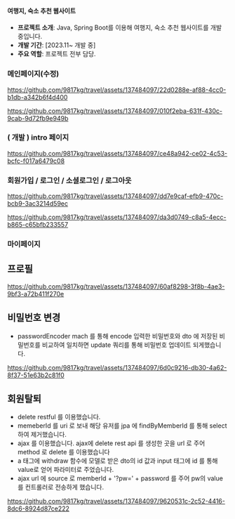 #### 여행지, 숙소 추천 웹사이트
- **프로젝트 소개**: Java, Spring Boot를 이용해 여행지, 숙소 추천 웹사이트를 개발 중입니다.
- **개발 기간**: [2023.11~ 개발 중]
- **주요 역할**: 프로젝트 전부 담당.

### 메인페이지(수정)

https://github.com/9817kg/travel/assets/137484097/22d0288e-af88-4cc0-b1db-a342b6f4d400


https://github.com/9817kg/travel/assets/137484097/010f2eba-631f-430c-9cab-9d72fb9e949b



### ( 개발 ) intro 페이지

https://github.com/9817kg/travel/assets/137484097/ce48a942-ce02-4c53-bcfc-f017a6479c08


### 회원가입 / 로그인 / 소셜로그인 / 로그아웃


https://github.com/9817kg/travel/assets/137484097/dd7e9caf-efb9-470c-bcb9-3ac3214d59ec


https://github.com/9817kg/travel/assets/137484097/da3d0749-c8a5-4ecc-b865-c65bfb233557




###  마이페이지 

## 프로필


https://github.com/9817kg/travel/assets/137484097/60af8298-3f8b-4ae3-9bf3-a72b411f270e



## 비밀번호 변경
- passwordEncoder  mach 를 통해 encode 입력한 비밀번호와 dto 에 저장된 비밀번호를 비교하여 일치하면 update 쿼리를 통해 비밀번호 업데이트 되게했습니다.



https://github.com/9817kg/travel/assets/137484097/6d0c9216-db30-4a62-8f37-51e63b2c81f0



## 회원탈퇴
- delete restful 를 이용했습니다.
- memeberId 를 uri 로 보내 해당 유저를 jpa 에 findByMemberId 를 통해 select 하여 제거했습니다.
- ajax 를 이용했습니다. ajax에  delete rest api 를 생성한 곳을 url 로 주어 method 로 delete 를 이용했습니다
- a 태그에 withdraw 함수에 모델로 받은 dto의 id 값과 input 태그에 id 를 통해 value로 얻어 파라미터로 주었습니다.
- ajax url 에 source 로  memberId + '?pw=' + password 를 주어 pw의 value 를 컨트롤러로 전송하게 했습니다.

https://github.com/9817kg/travel/assets/137484097/9620531c-2c52-4416-8dc6-8924d87ce222

